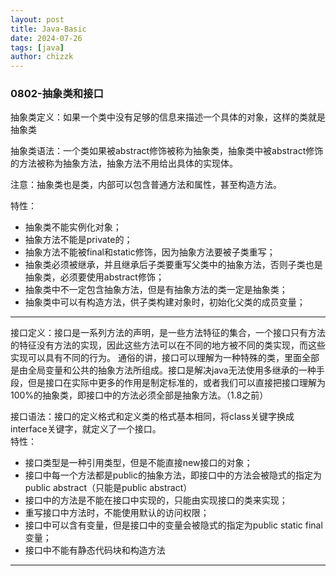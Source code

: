 ```yaml
---
layout: post
title: Java-Basic
date: 2024-07-26
tags: [java]
author: chizzk
---
```


### 0802-抽象类和接口

抽象类定义：如果一个类中没有足够的信息来描述一个具体的对象，这样的类就是抽象类<br>

抽象类语法：一个类如果被abstract修饰被称为抽象类，抽象类中被abstract修饰的方法被称为抽象方法，抽象方法不用给出具体的实现体。<br>

注意：抽象类也是类，内部可以包含普通方法和属性，甚至构造方法。<br>

特性：
- 抽象类不能实例化对象；
- 抽象方法不能是private的；
- 抽象方法不能被final和static修饰，因为抽象方法要被子类重写；
- 抽象类必须被继承，并且继承后子类要重写父类中的抽象方法，否则子类也是抽象类，必须要使用abstract修饰；
- 抽象类中不一定包含抽象方法，但是有抽象方法的类一定是抽象类；
- 抽象类中可以有构造方法，供子类构建对象时，初始化父类的成员变量；
---
接口定义：接口是一系列方法的声明，是一些方法特征的集合，一个接口只有方法的特征没有方法的实现，因此这些方法可以在不同的地方被不同的类实现，而这些实现可以具有不同的行为。
通俗的讲，接口可以理解为一种特殊的类，里面全部是由全局变量和公共的抽象方法所组成。接口是解决java无法使用多继承的一种手段，但是接口在实际中更多的作用是制定标准的，或者我们可以直接把接口理解为100%的抽象类，即接口中的方法必须全部是抽象方法。（1.8之前）<br>

接口语法：接口的定义格式和定义类的格式基本相同，将class关键字换成interface关键字，就定义了一个接口。<br>
特性：
- 接口类型是一种引用类型，但是不能直接new接口的对象；
- 接口中每一个方法都是public的抽象方法，即接口中的方法会被隐式的指定为public abstract（只能是public abstract）
- 接口中的方法是不能在接口中实现的，只能由实现接口的类来实现；
- 重写接口中方法时，不能使用默认的访问权限；
- 接口中可以含有变量，但是接口中的变量会被隐式的指定为public static final变量；
- 接口中不能有静态代码块和构造方法
---

